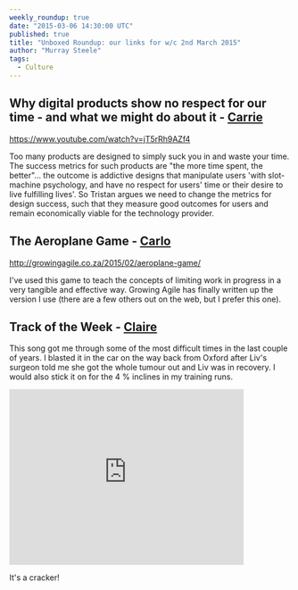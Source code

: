 ```yaml
---
weekly_roundup: true
date: "2015-03-06 14:30:00 UTC"
published: true
title: "Unboxed Roundup: our links for w/c 2nd March 2015"
author: "Murray Steele"
tags:
  - Culture
---
```


## Why digital products show no respect for our time - and what we might do about it - [Carrie](/people#carrie-bedingfield)

https://www.youtube.com/watch?v=jT5rRh9AZf4

Too many  products are designed to simply suck you in and waste your time. The success metrics for such products are "the more time spent, the better"... the outcome is addictive designs that manipulate users 'with slot-machine psychology, and have no respect for users' time or their desire to live fulfilling lives'. So Tristan argues we need to change the metrics for design success, such that they measure good outcomes for users and remain economically viable for the technology provider.

## The Aeroplane Game - [Carlo](/people#carlo-kruger)

http://growingagile.co.za/2015/02/aeroplane-game/

I've used this game to teach the concepts of limiting work in progress in a very tangible and effective way. Growing Agile has finally written up the version I use (there are a few others out on the web, but I prefer this one).

## Track of the Week - [Claire](/people#claire-kemp)

This song got me through some of the most difficult times in the last couple of years. I blasted it in the car on the way back from Oxford after Liv's surgeon told me she got the whole tumour out and Liv was in recovery. I would also stick it on for the 4 % inclines in my training runs.

<iframe width="420" height="315" src="https://www.youtube.com/embed/7WwZekfd0Bs" frameborder="0" allowfullscreen></iframe>

It's a cracker!


